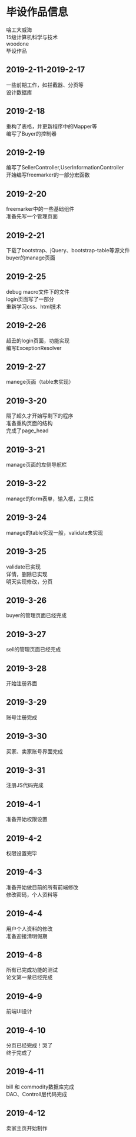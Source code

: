 # 毕设作品信息
哈工大威海  
15级计算机科学与技术  
woodone  
毕设作品  

## 2019-2-11-2019-2-17  
一些前期工作，如拦截器、分页等  
设计数据库

## 2019-2-18  
重构了表格，并更新程序中的Mapper等  
编写了Buyer的控制器

## 2019-2-19  
编写了SellerController,UserInformationController   
开始编写freemarker的一部分宏函数

## 2019-2-20  
freemarker中的一些基础组件  
准备先写一个管理页面

## 2019-2-21  
下载了bootstrap、jQuery、bootstrap-table等源文件  
buyer的manage页面

## 2019-2-25  
debug macro文件下的文件  
login页面写了一部分  
重新学习css、html技术

## 2019-2-26  
超丑的login页面，功能实现  
编写ExceptionResolver

## 2019-2-27  
manege页面（table未实现）

## 2019-3-20  
隔了超久才开始写剩下的程序  
准备重构页面的结构    
完成了page_head

## 2019-3-21  
manage页面的左侧导航栏

## 2019-3-22  
manage的form表单，输入框，工具栏

## 2019-3-24  
manage的table实现一般，validate未实现

## 2019-3-25  
validate已实现  
详情，删除已实现  
明天实现修改，分页

## 2019-3-26  
buyer的管理页面已经完成  

## 2019-3-27  
sell的管理页面已经完成  

## 2019-3-28  
开始注册界面

## 2019-3-29  
账号注册完成

## 2019-3-30  
买家、卖家账号界面完成

## 2019-3-31  
注册JS代码完成

## 2019-4-1  
准备开始权限设置

## 2019-4-2  
权限设置完毕

## 2019-4-3  
准备开始做目前的所有前端修改  
修改密码，个人资料等

## 2019-4-4  
用户个人资料的修改  
准备迎接清明假期  

## 2019-4-8  
所有已完成功能的测试  
论文第一章已经完成  

## 2019-4-9  
前端UI设计  

## 2019-4-10  
分页已经完成！哭了  
终于完成了

## 2019-4-11  
bill 和 commodity数据库完成  
DAO、Controll层代码完成

## 2019-4-12  
卖家主页开始制作

